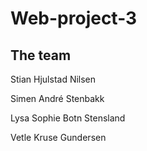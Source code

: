 # Web-project-3

## The team

Stian Hjulstad Nilsen

Simen André Stenbakk

Lysa Sophie Botn Stensland

Vetle Kruse Gundersen
